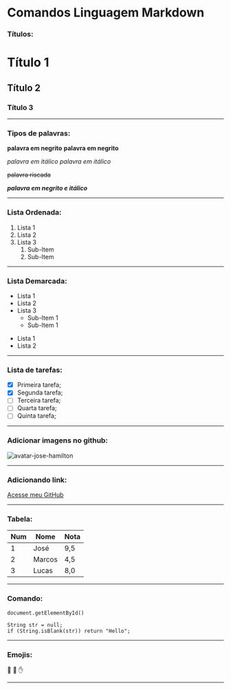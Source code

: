 # Comandos Linguagem Markdown

### Títulos:

# Título 1
## Título 2
### Título 3

---

### Tipos de palavras:

**palavra em negrito**
__palavra em negrito__

*palavra em itálico*
_palavra em itálico_

~~palavra riscada~~

__*palavra em negrito e itálico*__

***

### Lista Ordenada:

1. Lista 1
1. Lista 2
1. Lista 3
   1. Sub-Item
   1. Sub-Item

---

### Lista Demarcada: 

* Lista 1
* Lista 2
* Lista 3
   * Sub-Item 1
   * Sub-Item 1

- Lista 1
- Lista 2

***

### Lista de tarefas:

- [x] Primeira tarefa;
- [x] Segunda tarefa;
- [ ] Terceira tarefa;
- [ ] Quarta tarefa;
- [ ] Quinta tarefa;

---

### Adicionar imagens no github:

![avatar-jose-hamilton](https://avatars.githubusercontent.com/u/28939159?s=400&u=6ba1e3cd80736c54979f868c4d5029479d7de906&v=4)

***

### Adicionando link:

[Acesse meu GitHub](https://github.com/joses166)

---

### Tabela:

Num | Nome | Nota
---|---|---
1 | José | 9,5
2 | Marcos | 4,5
3 | Lucas | 8,0

***

### Comando:

`document.getElementById()`

```
String str = null;
if (String.isBlank(str)) return "Hello";
```

---

### Emojis:

:vulcan_salute:
:monkey:
:hand:

***

